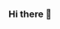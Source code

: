 ### Hi there 👋

<!--
**Bahman-Ahmadi/Bahman-Ahmadi** is a ✨ _special_ ✨ repository because its `README.md` (this file) appears on your GitHub profile.

Here are some ideas to get you started:

- 🌱 I’m currently learning pyrogram
- 💡 I'm programmer of langlib
- 🎯 My goal is BitBot Society
- ❤️ I love Programming!
